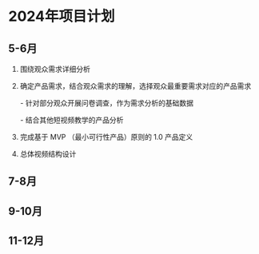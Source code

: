 # 2024年项目计划

## 5-6月

1. 围绕观众需求详细分析

2. 确定产品需求，结合观众需求的理解，选择观众最重要需求对应的产品需求

      \- 针对部分观众开展问卷调查，作为需求分析的基础数据

      \- 结合其他短视频教学的产品分析

3. 完成基于 MVP （最小可行性产品）原则的 1.0 产品定义

4. 总体视频结构设计

## 7-8月

## 9-10月

## 11-12月

